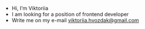- Hi, I’m Viktoriia
- I am looking for a position of frontend developer
- Write me on my e-mail viktoriia.hvozdak@gmail.com
